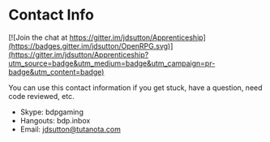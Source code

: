 # Contact Info
[![Join the chat at https://gitter.im/jdsutton/Apprenticeship](https://badges.gitter.im/jdsutton/OpenRPG.svg)](https://gitter.im/jdsutton/Apprenticeship?utm_source=badge&utm_medium=badge&utm_campaign=pr-badge&utm_content=badge)

You can use this contact information if you get stuck, have a question, need code reviewed, etc.

* Skype: bdpgaming
* Hangouts: bdp.inbox
* Email: jdsutton@tutanota.com
